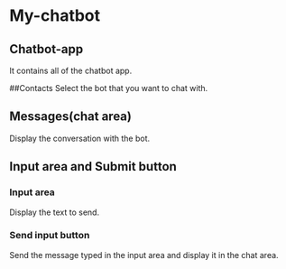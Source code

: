 # My-chatbot

## Chatbot-app 
It contains all of the chatbot app.

##Contacts
Select the bot that you want to chat with.

## Messages(chat area)
Display the conversation with the bot.

## Input area and Submit button

### Input area
Display the text to send.

### Send input button
Send the message typed in the input area and display it in the chat area.
